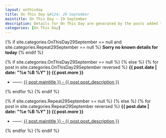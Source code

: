 ```yaml
---
layout: onthisday
title: On This Day &#124; 29 September
maintitle: On This Day — 29 September
description: Details for On This Day are genarated by the posts added to the website so the content is subject to changes/updates over time.
categories: [On This Day]
---
```


{% if site.categories.OnThisDay29September == null and site.categories.Repeat29September == null %}
<strong>Sorry no known details for today</strong>
{% endif %}

{% if site.categories.OnThisDay29September == null %}
{% else %}
{% for post in site.categories.OnThisDay29September reversed %}
<strong>{{ post.date | date: "%e %B %Y" }} {{ post.more }}</strong>
<ul>
<li> ——: <a href="{{ post.url }}">{{ post.maintitle }} - {{ post.post_description }}</a></li>
</ul>
{% endfor %}
{% endif %}

{% if site.categories.Repeat29September == null %}
{% else %}
{% for post in site.categories.Repeat29September reversed %}
<strong>{{ post.date | date: "%e %B %Y" }} {{ post.more }}</strong>
<ul>
<li> ——: <a href="{{ post.url }}">{{ post.maintitle }} - {{ post.post_description }}</a></li>
</ul>
{% endfor %}
{% endif %}
